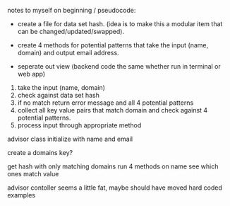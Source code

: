 notes to myself on beginning / pseudocode:

- create a file for data set hash.  (idea is to make this a modular item that can be changed/updated/swapped).

- create 4 methods for potential patterns that take the input (name, domain) and output email address.

- seperate out view (backend code the same whether run in terminal or web app)


1. take the input (name, domain)
2. check against data set hash
3. if no match return error message and all 4 potential patterns
4. collect all key value pairs that match domain and check against 4 potential patterns.
5. process input through appropriate method


advisor class
initialize with name and email


create a domains key?


get hash with only matching domains
run 4 methods on name
see which ones match value

advisor contoller seems a little fat, maybe should have moved
hard coded examples